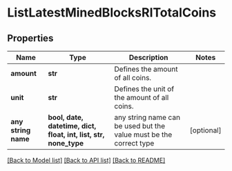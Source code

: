# ListLatestMinedBlocksRITotalCoins


## Properties
Name | Type | Description | Notes
------------ | ------------- | ------------- | -------------
**amount** | **str** | Defines the amount of all coins. | 
**unit** | **str** | Defines the unit of the amount of all coins. | 
**any string name** | **bool, date, datetime, dict, float, int, list, str, none_type** | any string name can be used but the value must be the correct type | [optional]

[[Back to Model list]](../README.md#documentation-for-models) [[Back to API list]](../README.md#documentation-for-api-endpoints) [[Back to README]](../README.md)


